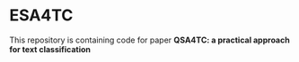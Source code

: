 # ESA4TC

This repository is containing code for paper **QSA4TC: a practical approach for text classification**
